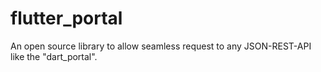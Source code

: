 # flutter_portal
An open source library to allow seamless request to any JSON-REST-API like the "dart_portal".

